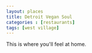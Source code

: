 ```yaml
---
layout: places
title: Detroit Vegan Soul
categories : [restaurants]
tags: [west village]
---
```



This is where you'll feel at home.